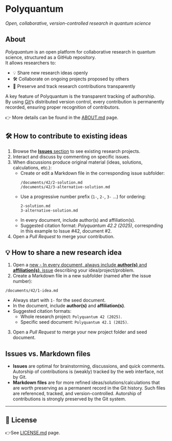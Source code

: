 # Polyquantum
_Open, collaborative, version-controlled research in quantum science_

## About

_Polyquantum_ is an open platform for collaborative research in quantum science, structured as a GitHub repository.  
It allows researchers to:

- 💡 Share new research ideas openly  
- 🛠️ Collaborate on ongoing projects proposed by others  
- 📝 Preserve and track research contributions transparently  

A key feature of Polyquantum is the transparent tracking of authorship.  
By using [Git](https://it.wikipedia.org/wiki/Git_(software))’s distributed version control, every contribution is permanently recorded, ensuring proper recognition of contributors.  

👉 More details can be found in the [ABOUT.md](ABOUT.md) page.


## 🛠️ How to contribute to existing ideas

1. Browse the [**Issues** section](https://github.com/andreamari/polyquantum_test/issues) to see existing research projects.  
2. Interact and discuss by commenting on specific issues.  
3. When discussions produce original material (ideas, solutions, calculations, etc.):  
   - Create or edit a Markdown file in the corresponding issue subfolder:  
     ```
     /documents/42/2-solution.md
     /documents/42/3-alternative-solution.md
     ```
   - Use a progressive number prefix (`1-`, `2-`, `3-` …) for ordering:  
     ```
     2-solution.md
     3-alternative-solution.md
     ```
   - In every document, include author(s) and affiliation(s). 
   - Suggested citation format: _Polyquantum 42.2 (2025)_, correspnding in this example to Issue #42, document #2.  
4. Open a _Pull Request_ to merge your contribution.


## 💡 How to share a new research idea

1. Open a [new   - In every document, always include **author(s)** and **affiliation(s)**. 
 issue](https://github.com/andreamari/polyquantum_test/issues/new/choose) describing your idea/project/problem.  
2. Create a Markdown file in a new subfolder (named after the issue number):
```
/documents/42/1-idea.md
```
- Always start with `1-` for the seed document.  
- In the document, include **author(s)** and **affiliation(s)**. 
- Suggested citation formats:  
  - Whole research project: `Polyquantum 42 (2025)`.
  - Specific seed document: `Polyquantum 42.1 (2025)`. 
3. Open a _Pull Request_ to merge your new project folder and seed document.


## Issues vs. Markdown files
- **Issues** are optimal for brainstorming, discussions, and quick comments. Autorship of contributions is (weakly) tracked by the web interface, not by Git.
- **Markdown files** are for more refined ideas/solutions/calculations that are worth preserving as a permanent record in the Git history. Such files are referenced, tracked, and version-controlled. Autorship of contributions is strongly preserved by the Git system.

---

## 📜 License

👉See [LICENSE.md](LICENSE.md) page.

